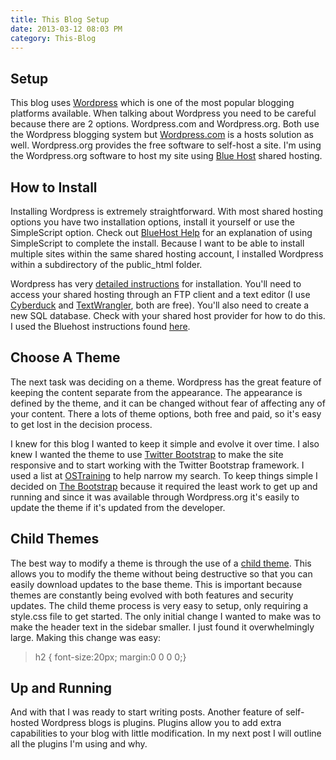 ```yaml
---
title: This Blog Setup
date: 2013-03-12 08:03 PM
category: This-Blog
---
```


## Setup

This blog uses [Wordpress](http://www.wordpress.org) which is one of the most popular blogging platforms available. When talking about Wordpress you need to be careful because there are 2 options. Wordpress.com and Wordpress.org. Both use the Wordpress blogging system but [Wordpress.com](http://www.wordpress.com) is a hosts solution as well. Wordpress.org provides the free software to self-host a site. I'm using the Wordpress.org software to host my site using [Blue Host](http://www.bluehost.com) shared hosting.

## How to Install
Installing Wordpress is extremely straightforward.  With most shared hosting options you have two installation options, install it yourself or use the SimpleScript option.   Check out [BlueHost Help](https://my.bluehost.com/cgi/help/wordpress) for an explanation of using SimpleScript to complete the install.  Because I want to be able to install multiple sites within the same shared hosting account, I installed Wordpress within a subdirectory of the public_html folder.

Wordpress has very [detailed instructions](http://codex.wordpress.org/Installing_WordPress) for installation.  You'll need to access your shared hosting through an FTP client and a text editor (I use  [Cyberduck](http://cyberduck.ch/) and [TextWrangler](https://itunes.apple.com/gb/app/textwrangler/id404010395?mt=12), both are free).  You'll also need to create a new SQL database.  Check with your shared host provider for how to do this.  I used the Bluehost instructions found [here](https://my.bluehost.com/cgi/help/6).

## Choose A Theme
The next task was deciding on a theme.  Wordpress has the great feature of keeping the content separate from the appearance.  The appearance is defined by the theme, and it can be changed without fear of affecting any of your content.  There a lots of theme options, both free and paid, so it's easy to get lost in the decision process.  

I knew for this blog I wanted to keep it simple and evolve it over time.  I also knew I wanted the theme to use [Twitter Bootstrap](http://twitter.github.com/bootstrap/) to make the site responsive and to start working with the Twitter Bootstrap framework.  I used a list at [OSTraining](http://www.ostraining.com/blog/wordpress/bootstrap/) to help narrow my search.  To keep things simple I decided on [The Bootstrap](http://wordpress.org/extend/themes/the-bootstrap) because it required the least work to get up and running and since it was available through Wordpress.org it's easily to update the theme if it's updated from the developer.

## Child Themes
The best way to modify a theme is through the use of a [child theme](http://codex.wordpress.org/Child_Themes).  This allows you to modify the theme without being destructive so that you can easily download updates to the base theme.  This is important because themes are constantly being evolved with both features and security updates.  The child theme process is very easy to setup, only requiring a style.css file to get started.  The only initial change I wanted to make was to make the header text in the sidebar smaller.  I just found it overwhelmingly large.   Making this change was easy:
>h2 { font-size:20px; margin:0 0 0 0;}

## Up and Running
And with that I was ready to start writing posts.  Another feature of self-hosted Wordpress blogs is plugins.  Plugins allow you to add extra capabilities to your blog with little modification.  In my next post I will outline all the plugins I'm using and why.